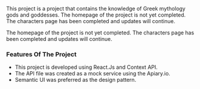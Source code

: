 This project is a project that contains the knowledge of Greek mythology gods and goddesses. The homepage of the project is not yet completed. The characters page has been completed and updates will continue.

The homepage of the project is not yet completed. The characters page has been completed and updates will continue.

### Features Of The Project
- This project is developed using React.Js and Context API.
- The API file was created as a mock service using the Apiary.io.
- Semantic UI was preferred as the design pattern.
